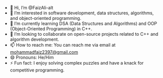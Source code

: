 - 👋 Hi, I’m @FaizAli-alt
- 👀 I’m interested in software development, data structures, algorithms, and object-oriented programming.
- 🌱 I’m currently learning DSA (Data Structures and Algorithms) and OOP (Object-Oriented Programming) in C++.
- 💞️ I’m looking to collaborate on open-source projects related to C++ and algorithm development.
- 📫 How to reach me: You can reach me via email at mohammadfaiz2397@gmail.com 
- 😄 Pronouns: He/Him
- ⚡ Fun fact: I enjoy solving complex puzzles and have a knack for competitive programming.
